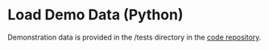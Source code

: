 # Load Demo Data (Python)

Demonstration data is provided in the /tests directory in the [code repository](https://github.com/intrahealth/client-registry). 

## 